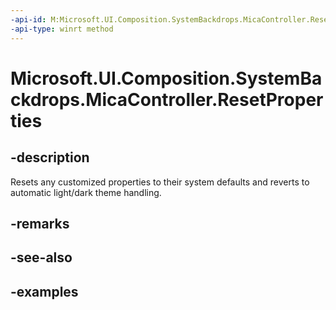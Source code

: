 ```yaml
---
-api-id: M:Microsoft.UI.Composition.SystemBackdrops.MicaController.ResetProperties
-api-type: winrt method
---
```


# Microsoft.UI.Composition.SystemBackdrops.MicaController.ResetProperties

<!--
public void ResetProperties ();
-->


## -description

Resets any customized properties to their system defaults and reverts to automatic light/dark theme handling.

## -remarks

## -see-also

## -examples


